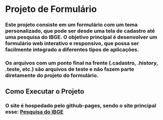 # Projeto de Formulário
###  Este projeto consiste em um formulário com um tema personalizado, que pode ser desde uma tela de cadastro até uma pesquisa do IBGE. O objetivo principal é desenvolver um formulário web interativo e responsivo, que possa ser facilmente integrado a diferentes tipos de aplicações.
### Os arquivos com um ponto final na frente (.cadastro, .history, .teste, etc.) são arquivos de teste e não fazem parte diretamente do projeto do formulário.

## Como Executar o Projeto
### O site é hospedado pelo github-pages, sendo o site principal esse: [Pesquisa do IBGE](https://gabrielb0rn.github.io/Projeto-Formul-rio.io/)
